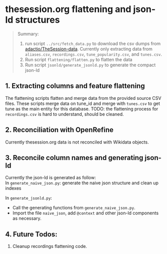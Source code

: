 # thesession.org flattening and json-ld structures

> Summary:  
>   1. run script `../src/fetch_data.py` to download the csv dumps from [adactio/TheSession-data](https://github.com/adactio/TheSession-data). Currently only extracting data from `aliases.csv`, `recordings.csv`, `tune_popularity.csv`, and `tunes.csv`.
>   2. Run script `flattening/flatten.py` to flatten the data
>   3. Run script `jsonld/generate_jsonld.py` to generate the compact json-ld


## 1. Extracting columns and feature flattening
The flattening scripts flatten and merge data from the provided source CSV files. These scripts merge data on tune_id and merge with `tunes.csv` to get tune as the main entity for this database.
TODO: the flattening process for `recordings.csv` is hard to understand, should be cleaned.  

## 2. Reconciliation with OpenRefine
Currently thesession.org data is not reconciled with Wikidata objects.

## 3. Reconcile column names and generating json-ld
Currently the json-ld is generated as follow:  
In `generate_naive_json.py`: generate the naive json structure and clean up indexes

In `generate_jsonld.py`:
- Call the generating functions from `generate_naive_json.py`.
- Import the file `naive_json`, add `@context` and other json-ld components as necessary.

## 4. Future Todos:
1. Cleanup recordings flattening code. 